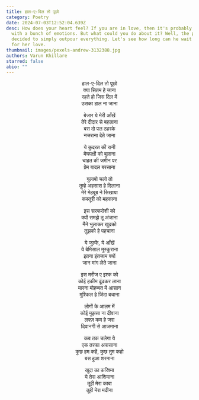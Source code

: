 ```yaml
---
title: हाल-ए-दिल तो पूछो
category: Poetry
date: 2024-07-03T12:52:04.639Z
desc: How does your heart feel? If you are in love, then it's probably bubbling
  with a bunch of emotions. But what could you do about it? Well, the poet has
  decided to simply outpour everything. Let's see how long can he wait - pining
  for her love.
thumbnail: images/pexels-andrew-3132388.jpg
authors: Varun Khillare
starred: false
abio: ""
---
```

<p align="center">हाल-ए-दिल तो पूछो<br>
क्या सितम हे जाना<br>
रहते हो जिस दिल में<br>
उसका हाल ना जाना<br>
</p>

<p align="center">बेजार ये मेरी आँखें <br> 
तेरे दीदार से बहलाना<br>
बस दो पल ठहरके<br>
नजराना देते जाना <br>
</p>

<p align="center">ये कुदरत की रानी<br>
मेघपक्षी को बुलाना<br>
चाहत की जमीन पर<br>
प्रेम बादल बरसाना<br>
</p>

<p align="center">गुलाबो चलो तो<br>
तुम्हे अहसास हे दिलाना<br>
मेरे मेहबूब ने सिखाया<br>
कस्तूरी को महकाना<br>
</p>

<p align="center">इस सरफरोशी को<br>
क्यों समझे तू अंजाना<br>
मैने भुलाकर खुदको<br>
तुझको हे पहचाना<br>
</p>

<p align="center">ये जुल्फें, ये आँखें<br>
ये बेमिसाल मुस्कुराना<br>
इतना इंतजाम क्यों<br>
जान मांग लेते जाना <br>
</p>

<p align="center">इस मरीज ए इश्क को<br>
कोई हकीम ढूंढकर लाना<br>
मारना मोहब्बत में आसान<br>
मुश्किल हे जिंदा बचाना<br>
</p>

<p align="center">लोगों के आलम में<br>
कोई मुझसा ना दीवाना<br>
लफ्ज़ कम हे जरा<br>
दिवानगी से आजमाना<br>
</p>

<p align="center">कब तक चलेगा ये<br>
एक तरफा अफसाना<br>
कुछ हम कहें, कुछ तुम कहो<br>
बस हुआ शरमाना<br>
</p>

<p align="center">खुदा का करिश्मा<br>
ये तेरा आशियाना<br>
तूही मेरा काबा<br>
तूही मेरा मदीना<br>
</p>